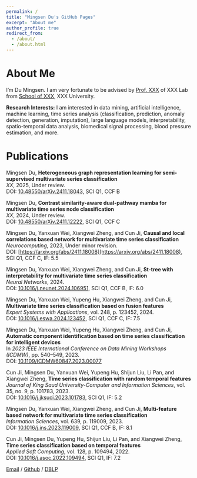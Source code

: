 ```yaml
---
permalink: /
title: "Mingsen Du's GitHub Pages"
excerpt: "About me"
author_profile: true
redirect_from: 
  - /about/
  - /about.html
---
```




# About Me

I’m Du Mingsen. I am very fortunate to be advised by [Prof. XXX](https://) of XXX Lab from [School of XXX](https://), XXX University.

**Research Interests:**
I am interested in data mining, artificial intelligence, machine learning, time series analysis (classification, prediction, anomaly detection, generation, imputation), large language models, interpretability, spatio-temporal data analysis, biomedical signal processing, blood pressure estimation, and more.

# Publications

Mingsen Du, **Heterogeneous graph representation learning for semi-supervised multivariate series classification**  
   *XX*, 2025, Under review.  
   DOI: [10.48550/arXiv.2411.18043](https://arxiv.org/abs/2411.18043), SCI Q1, CCF B
     
Mingsen Du, **Contrast similarity-aware dual-pathway mamba for multivariate time series node classification**  
   *XX*, 2024, Under review.  
   DOI: [10.48550/arXiv.2411.12222](https://doi.org/10.48550/arXiv.2411.12222), SCI Q1, CCF C

Mingsen Du, Yanxuan Wei, Xiangwei Zheng, and Cun Ji, **Causal and local correlations based network for multivariate time series classification**  
   *Neurocomputing*, 2023, Under minor revision.  
   DOI: [https://arxiv.org/abs/2411.18008](https://arxiv.org/abs/2411.18008), SCI Q1, CCF C, IF: 5.5

Mingsen Du, Yanxuan Wei, Xiangwei Zheng, and Cun Ji, **St-tree with interpretability for multivariate time series classification**  
   *Neural Networks*, 2024.  
   DOI: [10.1016/j.neunet.2024.106951](https://doi.org/10.1016/j.neunet.2024.106951), SCI Q1, CCF B, IF: 6.0

Mingsen Du, Yanxuan Wei, Yupeng Hu, Xiangwei Zheng, and Cun Ji, **Multivariate time series classification based on fusion features**  
   *Expert Systems with Applications*, vol. 248, p. 123452, 2024.  
   DOI: [10.1016/j.eswa.2024.123452](https://doi.org/10.1016/j.eswa.2024.123452), SCI Q1, CCF C, IF: 7.5

Mingsen Du, Yanxuan Wei, Yupeng Hu, Xiangwei Zheng, and Cun Ji, **Automatic component identification based on time series classification for intelligent devices**  
   In *2023 IEEE International Conference on Data Mining Workshops (ICDMW)*, pp. 540–549, 2023.  
   DOI: [10.1109/ICDMW60847.2023.00077](https://doi.org/10.1109/ICDMW60847.2023.00077)

Cun Ji, Mingsen Du, Yanxuan Wei, Yupeng Hu, Shĳun Liu, Li Pan, and Xiangwei Zheng, **Time series classification with random temporal features**  
   *Journal of King Saud University-Computer and Information Sciences*, vol. 35, no. 9, p. 101783, 2023.  
   DOI: [10.1016/j.jksuci.2023.101783](https://doi.org/10.1016/j.jksuci.2023.101783), SCI Q1, IF: 5.2  
   
Mingsen Du, Yanxuan Wei, Xiangwei Zheng, and Cun Ji, **Multi-feature based network for multivariate time series classification**  
   *Information Sciences*, vol. 639, p. 119009, 2023.  
   DOI: [10.1016/j.ins.2023.119009](https://doi.org/10.1016/j.ins.2023.119009), SCI Q1, CCF B, IF: 8.1

 Cun Ji, Mingsen Du, Yupeng Hu, Shĳun Liu, Li Pan, and Xiangwei Zheng, **Time series classification based on temporal features**  
   *Applied Soft Computing*, vol. 128, p. 109494, 2022.  
   DOI: [10.1016/j.asoc.2022.109494](https://doi.org/10.1016/j.asoc.2022.109494), SCI Q1, IF: 7.2  



[Email](mailto:mingsendu@163.com) / [Github](https://github.com/dumingsen) / [DBLP](https://dblp.org/pid/332/8486.html)

<!--More info about configuring academicpages can be found in [the guide](https://academicpages.github.io/markdown/). The [guides for the Minimal Mistakes theme](https://mmistakes.github.io/minimal-mistakes/docs/configuration/) (which this theme was forked from) might also be helpful.-->

